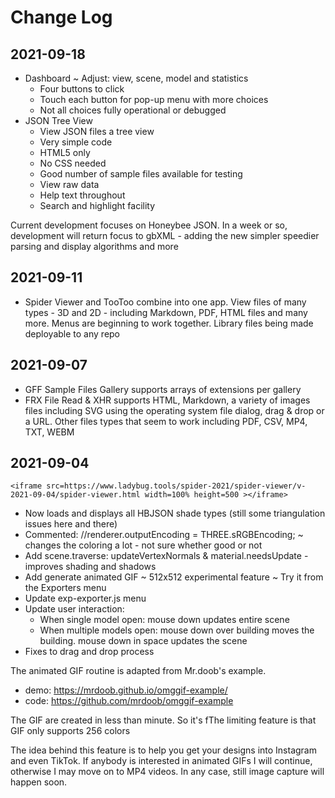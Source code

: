 # Change Log

## 2021-09-18

* Dashboard ~ Adjust: view, scene, model and statistics
	* Four buttons to click
	* Touch each button for pop-up menu with more choices
	* Not all choices fully operational or debugged
* JSON Tree View
	* View JSON files a tree view
	* Very simple code
	* HTML5 only
	* No CSS needed
	* Good number of sample files available for testing
	* View raw data
	* Help text throughout
	* Search and highlight facility

Current development focuses on Honeybee JSON. In a week or so, development will return focus to gbXML - adding the new simpler speedier parsing and display algorithms and more

## 2021-09-11

* Spider Viewer and TooToo combine into one app. View files of many types - 3D and 2D - including Markdown, PDF, HTML files and many more. Menus are beginning to work together. Library files being made deployable to any repo

## 2021-09-07

* GFF Sample Files Gallery supports arrays of extensions per gallery
* FRX File Read & XHR supports HTML, Markdown, a variety of images files including SVG using the operating system file dialog, drag & drop or a URL. Other files types that seem to work including
PDF, CSV, MP4, TXT, WEBM


## 2021-09-04

	<iframe src=https://www.ladybug.tools/spider-2021/spider-viewer/v-2021-09-04/spider-viewer.html width=100% height=500 ></iframe>

* Now loads and displays all HBJSON shade types (still some triangulation issues here and there)
* Commented: //renderer.outputEncoding = THREE.sRGBEncoding; ~ changes the coloring a lot - not sure whether good or not
* Add scene.traverse: updateVertexNormals & material.needsUpdate - improves shading and shadows
* Add generate animated GIF ~ 512x512 experimental feature ~ Try it from the Exporters menu
* Update exp-exporter.js menu
* Update user interaction:
	* When single model open: mouse down updates entire scene
	* When multiple models open: mouse down over building moves the building. mouse down in space updates the scene
* Fixes to drag and drop process

The animated GIF routine is adapted from Mr.doob's example.

* demo:  https://mrdoob.github.io/omggif-example/
* code: https://github.com/mrdoob/omggif-example

The GIF are created in less than minute. So it's fThe limiting feature is that GIF only supports 256 colors

The idea behind this feature is to help you get your designs into Instagram and even TikTok. If anybody is interested in animated GIFs I will continue, otherwise I may move on to MP4 videos. In any case, still image capture will happen soon.

